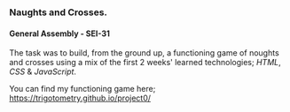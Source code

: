 ### **Naughts and Crosses.**

#### General Assembly - SEI-31

The task was to build, from the ground up, a functioning game of noughts and crosses using a mix of the first 2 weeks' learned technologies; *HTML*, *CSS* & *JavaScript*.

You can find my functioning game here; https://trigotometry.github.io/project0/
